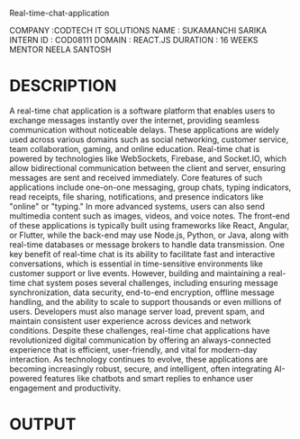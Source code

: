 Real-time-chat-application

COMPANY :CODTECH IT SOLUTIONS
NAME : SUKAMANCHI SARIKA
INTERN ID : COD08111
DOMAIN : REACT.JS
DURATION : 16 WEEKS
MENTOR NEELA SANTOSH

# DESCRIPTION
A real-time chat application is a software platform that enables users to exchange messages instantly over the internet, providing seamless communication without noticeable delays. These applications are widely used across various domains such as social networking, customer service, team collaboration, gaming, and online education. Real-time chat is powered by technologies like WebSockets, Firebase, and Socket.IO, which allow bidirectional communication between the client and server, ensuring messages are sent and received immediately. Core features of such applications include one-on-one messaging, group chats, typing indicators, read receipts, file sharing, notifications, and presence indicators like "online" or "typing." In more advanced systems, users can also send multimedia content such as images, videos, and voice notes. The front-end of these applications is typically built using frameworks like React, Angular, or Flutter, while the back-end may use Node.js, Python, or Java, along with real-time databases or message brokers to handle data transmission. One key benefit of real-time chat is its ability to facilitate fast and interactive conversations, which is essential in time-sensitive environments like customer support or live events. However, building and maintaining a real-time chat system poses several challenges, including ensuring message synchronization, data security, end-to-end encryption, offline message handling, and the ability to scale to support thousands or even millions of users. Developers must also manage server load, prevent spam, and maintain consistent user experience across devices and network conditions. Despite these challenges, real-time chat applications have revolutionized digital communication by offering an always-connected experience that is efficient, user-friendly, and vital for modern-day interaction. As technology continues to evolve, these applications are becoming increasingly robust, secure, and intelligent, often integrating AI-powered features like chatbots and smart replies to enhance user engagement and productivity.

# OUTPUT

